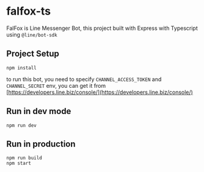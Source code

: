 # falfox-ts

FalFox is Line Messenger Bot, this project built with Express with Typescript using `@line/bot-sdk`

## Project Setup

```
npm install
```
to run this bot, you need to specify `CHANNEL_ACCESS_TOKEN` and `CHANNEL_SECRET` env, you can get it from [https://developers.line.biz/console/](https://developers.line.biz/console/)


## Run in dev mode

```
npm run dev
```

## Run in production

```
npm run build
npm start
```
